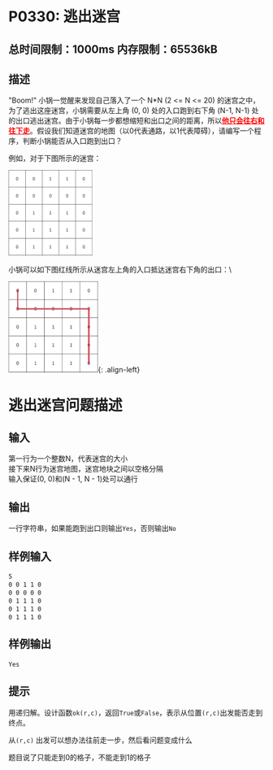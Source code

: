 # P0330: 逃出迷宫

## 总时间限制：1000ms  内存限制：65536kB

## 描述

"Boom!" 小锅一觉醒来发现自己落入了一个 N*N (2 <= N <= 20) 的迷宫之中，为了逃出这座迷宫，小锅需要从左上角 (0, 0) 处的入口跑到右下角 (N-1, N-1) 处的出口逃出迷宫。由于小锅每一步都想缩短和出口之间的距离，所以<span style="color:red; font-weight:bold; text-decoration:underline;">他只会往右和往下走</span>。假设我们知道迷宫的地图（以0代表通路，以1代表障碍），请编写一个程序，判断小锅能否从入口跑到出口？

例如，对于下图所示的迷宫：

![示例图片](https://raw.githubusercontent.com/fireeeeeeeeeeeeeeeeeeeeeeeeee/lmb/refs/heads/main/picture1.png "示例图片标题")


小锅可以如下图红线所示从迷宫左上角的入口抵达迷宫右下角的出口：\

![示例图片](https://raw.githubusercontent.com/fireeeeeeeeeeeeeeeeeeeeeeeeee/lmb/refs/heads/main/picture2.jpg "示例图片标题"){: .align-left}

# 逃出迷宫问题描述

## 输入

第一行为一个整数N，代表迷宫的大小  
接下来N行为迷宫地图，迷宫地块之间以空格分隔  
输入保证(0, 0)和(N - 1, N - 1)处可以通行

## 输出

一行字符串，如果能跑到出口则输出`Yes`，否则输出`No`

## 样例输入


```
5
0 0 1 1 0
0 0 0 0 0
0 1 1 1 0
0 1 1 1 0
0 1 1 1 0
```

## 样例输出

```
Yes
```

## 提示

用递归解。设计函数`ok(r,c)`，返回`True`或`False`，表示从位置`(r,c)`出发能否走到终点。

从`(r,c)` 出发可以想办法往前走一步，然后看问题变成什么

题目说了只能走到0的格子，不能走到1的格子